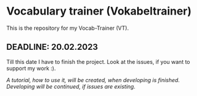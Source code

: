 # Vocabulary trainer (Vokabeltrainer)

This is the repository for my Vocab-Trainer (VT). 

## DEADLINE: 20.02.2023

Till this date I have to finish the project. Look at the issues, if you want to support my work :).

_A tutorial, how to use it, will be created, when developing is finished. Developing will be continued, if issues are existing._
